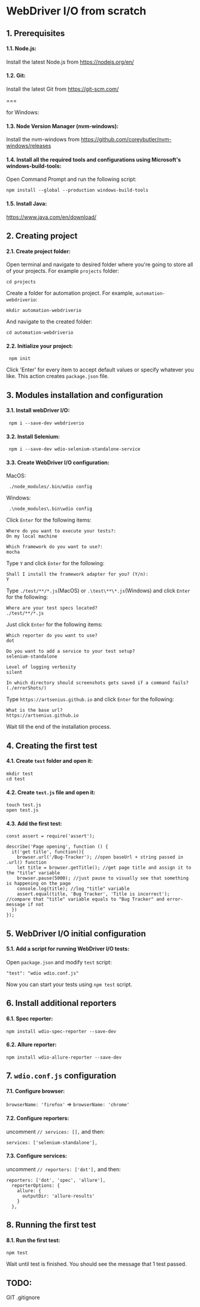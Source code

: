 # WebDriver I/O from scratch
## 1. Prerequisites
#### 1.1. Node.js:
Install the latest Node.js from
https://nodejs.org/en/
#### 1.2. Git:
Install the latest Git from 
https://git-scm.com/

===

for Windows:
#### 1.3. Node Version Manager (nvm-windows):
Install the nvm-windows from
https://github.com/coreybutler/nvm-windows/releases
#### 1.4. Install all the required tools and configurations using Microsoft's windows-build-tools:
Open Command Prompt and run the following script:
````
npm install --global --production windows-build-tools
````
#### 1.5. Install Java:
https://www.java.com/en/download/

## 2. Creating project
#### 2.1. Create project folder:
Open terminal and navigate to desired folder where you're going to store all of your projects. For example `projects` folder:
````
cd projects
````
Create a folder for automation project. For example, `automation-webdriverio`:
````
mkdir automation-webdriverio
````
And navigate to the created folder:
````
cd automation-webdriverio
````
#### 2.2. Initialize your project:
````
 npm init
````
Click 'Enter' for every item to accept default values or specify whatever you like.
This action creates `package.json` file.

## 3. Modules installation and configuration
#### 3.1. Install webDriver I/O:
````
 npm i --save-dev webdriverio
````
#### 3.2. Install Selenium:
````
 npm i --save-dev wdio-selenium-standalone-service
````
#### 3.3. Create WebDriver I/O configuration:
MacOS:
````
 ./node_modules/.bin/wdio config
````
Windows:
````
 .\node_modules\.bin\wdio config
````
Click `Enter` for the following items:
````
Where do you want to execute your tests?:
On my local machine
````
````
Which framework do you want to use?:
mocha
````
Type `Y` and click `Enter` for the following:
````
Shall I install the framework adapter for you? (Y/n):
Y
````
Type `./test/**/*.js`(MacOS) or `.\test\**\*.js`(Windows) and click `Enter` for the following:
````
Where are your test specs located?
./test/**/*.js
````
Just click `Enter` for the following items:
````
Which reporter do you want to use?
dot
````
````
Do you want to add a service to your test setup?
selenium-standalone
````
````
Level of logging verbosity
silent
````
````
In which directory should screenshots gets saved if a command fails? (./errorShots/)
````
Type `https://artsenius.github.io` and click `Enter` for the following:
````
What is the base url?
https://artsenius.github.io
````
Wait till the end of the installation process.

## 4. Creating the first test
#### 4.1. Create `test` folder and open it:
````
mkdir test
cd test
````
#### 4.2. Create `test.js` file and open it:
````
touch test.js
open test.js
````
#### 4.3. Add the first test:
````
const assert = require('assert');

describe('Page opening', function () {
  it('get title', function(){
    browser.url('/Bug-Tracker'); //open baseUrl + string passed in .url() function
    let title = browser.getTitle(); //get page title and assign it to the "title" variable
    browser.pause(5000); //just pause to visually see that something is happening on the page
    console.log(title); //log "title" variable
    assert.equal(title, 'Bug Tracker', 'Title is incorrect'); //compare that "title" variable equals to "Bug Tracker" and error-message if not
  })
});
````

## 5. WebDriver I/O initial configuration
#### 5.1. Add a script for running WebDriver I/O tests:
Open `package.json` and modify `test` script:
````
"test": "wdio wdio.conf.js"
````
Now you can start your tests using `npm test` script.

## 6. Install additional reporters
#### 6.1. Spec reporter:
````
npm install wdio-spec-reporter --save-dev
````
#### 6.2. Allure reporter:
````
npm install wdio-allure-reporter --save-dev
````

## 7. `wdio.conf.js` configuration
#### 7.1. Configure browser:
`browserName: 'firefox'` => `browserName: 'chrome'`
#### 7.2. Configure reporters:
uncomment `// services: [],`
and then:
````
services: ['selenium-standalone'],
````
#### 7.3. Configure services:
uncomment `// reporters: ['dot'],`
and then:
````
reporters: ['dot', 'spec', 'allure'],
  reporterOptions: {
    allure: {
      outputDir: 'allure-results'
    }
  },
````

## 8. Running the first test
#### 8.1. Run the first test:
````
npm test
````
Wait until test is finished. 
You should see the message that 1 test passed.


## TODO:
GIT
.gitignore
